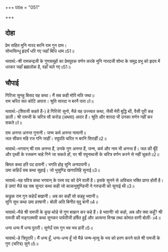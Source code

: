 +++
title = "051"

+++
## दोहा
प्रेम सहित मुनि नारद बरनि राम गुन ग्राम।  
सोभासिन्धु हृदयँ धरि गए जहाँ बिधि धाम॥51॥  

भावार्थ:-श्री रामचन्द्रजी के गुणसमूहों का प्रेमपूवक वर्णन करके मुनि नारदजी शोभा के समुद्र प्रभु को हृदय में धरकर जहाँ ब्रह्मलोक है, वहाँ चले गए॥51॥  




## चौपाई
गिरिजा सुनहु बिसद यह कथा। मैं सब कही मोरि मति जथा॥  
राम चरित सत कोटि अपारा। श्रुति सारदा न बरनै पारा॥1॥  

भावार्थ:-(शिवजी कहते हैं-) हे गिरिजे! सुनो, मैन्ने यह उज्ज्वल कथा, जैसी मेरी बुद्धि थी, वैसी पूरी कह डाली। श्री रामजी के चरित्र सौ करोड (अथवा) अपार हैं। श्रुति और शारदा भी उनका वर्णन नहीं कर सकते॥1॥  

राम अनन्त अनन्त गुनानी। जन्म कर्म अनन्त नामानी॥  
जल सीकर महि रज गनि जाहीं। रघुपति चरित न बरनि सिराहीं॥2॥  

भावार्थ:-भगवान्‌ श्री राम अनन्त हैं, उनके गुण अनन्त हैं, जन्म, कर्म और नाम भी अनन्त हैं। जल की बूँदें और पृथ्वी के रजकण चाहे गिने जा सकते हों, पर श्री रघुनाथजी के चरित्र वर्णन करने से नहीं चूकते॥2॥  

बिमल कथा हरि पद दायनी। भगति होइ सुनि अनपायनी॥  
उमा कहिउँ सब कथा सुहाई। जो भुसुण्डि खगपतिहि सुनाई॥3॥  

भावार्थ:-यह पवित्र कथा भगवान्‌ के परम पद को देने वाली है। इसके सुनने से अविचल भक्ति प्राप्त होती है। हे उमा! मैन्ने वह सब सुन्दर कथा कही जो काकभुशुण्डिजी ने गरुडजी को सुनाई थी॥3॥  

कछुक राम गुन कहेउँ बखानी। अब का कहौं सो कहहु भवानी॥  
सुनि सुभ कथा उमा हरषानी। बोली अति बिनीत मृदु बानी॥4॥  

भावार्थ:-मैन्ने श्री रामजी के कुछ थोडे से गुण बखान कर कहे हैं। हे भवानी! सो कहो, अब और क्या कहूँ? श्री रामजी की मङ्गलमयी कथा सुनकर पार्वतीजी हर्षित हुईं और अत्यन्त विनम्र तथा कोमल वाणी बोलीं-॥4॥  

धन्य धन्य मैं धन्य पुरारी। सुनेउँ राम गुन भव भय हारी॥5॥  

भावार्थ:-हे त्रिपुरारि। मैं धन्य हूँ, धन्य-धन्य हूँ जो मैन्ने जन्म-मृत्यु के भय को हरण करने वाले श्री रामजी के गुण (चरित्र) सुने॥5॥  

